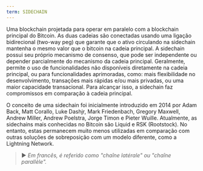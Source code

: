 ```yaml
---
term: SIDECHAIN
---
```


Uma blockchain projetada para operar em paralelo com a blockchain principal do Bitcoin. As duas cadeias são conectadas usando uma ligação bidirecional (two-way peg) que garante que o ativo circulando na sidechain mantenha o mesmo valor que o bitcoin na cadeia principal. A sidechain possui seu próprio mecanismo de consenso, que pode ser independente ou depender parcialmente do mecanismo da cadeia principal. Geralmente, permite o uso de funcionalidades não disponíveis diretamente na cadeia principal, ou para funcionalidades aprimoradas, como: mais flexibilidade no desenvolvimento, transações mais rápidas e/ou mais privadas, ou uma maior capacidade transacional. Para alcançar isso, a sidechain faz compromissos em comparação à cadeia principal.

O conceito de uma sidechain foi inicialmente introduzido em 2014 por Adam Back, Matt Corallo, Luke Dashjr, Mark Friedenbach, Gregory Maxwell, Andrew Miller, Andrew Poelstra, Jorge Timon e Pieter Wuille. Atualmente, as sidechains mais conhecidas no Bitcoin são Liquid e RSK (Rootstock). No entanto, estas permanecem muito menos utilizadas em comparação com outras soluções de sobreposição com um modelo diferente, como a Lightning Network.

> ► *Em francês, é referido como "chaîne latérale" ou "chaîne parallèle".*
